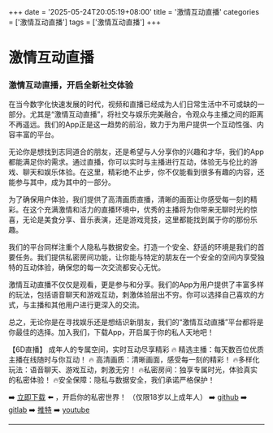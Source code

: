 +++
date = '2025-05-24T20:05:19+08:00'
title = '激情互动直播'
categories = ['激情互动直播']
tags = ['激情互动直播']
+++

# 激情互动直播

### 激情互动直播，开启全新社交体验

在当今数字化快速发展的时代，视频和直播已经成为人们日常生活中不可或缺的一部分。尤其是“激情互动直播”，将社交与娱乐完美融合，令观众与主播之间的距离不再遥远。我们的App正是这一趋势的前沿，致力于为用户提供一个互动性强、内容丰富的平台。

无论你是想找到志同道合的朋友，还是希望与人分享你的兴趣和才华，我们的App都能满足你的需求。通过直播，你可以实时与主播进行互动，体验无与伦比的游戏、聊天和娱乐体验。在这里，精彩绝不止步，你不仅能看到很多有趣的内容，还能参与其中，成为其中的一部分。

为了确保用户体验，我们提供了高清画质直播，清晰的画面让你感受每一刻的精彩。在这个充满激情和活力的直播环境中，优秀的主播将为你带来无聊时光的惊喜，无论是美食分享、音乐表演，还是游戏竞技，这里都能找到属于你的那份乐趣。

我们的平台同样注重个人隐私与数据安全。打造一个安全、舒适的环境是我们的首要任务。我们提供私密房间功能，让你能与特定的朋友在一个安全的空间内享受独特的互动体验，确保您的每一次交流都安心无忧。

激情互动直播不仅仅是观看，更是参与和分享。我们的App为用户提供了丰富多样的玩法，包括语音聊天和游戏互动，刺激体验层出不穷。你可以选择自己喜欢的方式，与主播和其他用户进行更深入的交流。

总之，无论你是在寻找娱乐还是想结识新朋友，我们的“激情互动直播”平台都将是你最佳的选择。加入我们，下载App，开启属于你的私人天地吧！

【6D直播】
成年人的专属空间，实时互动尽享精彩
🔥 精选主播：每天数百位优质主播在线随时与你互动！
🔥 高清画质：清晰画面，感受每一刻的精彩！
🔥多样化玩法：语音聊天、游戏互动，刺激无穷！
🔥私密房间：独享专属时光，体验真实的私密体验！
🔥安全保障：隐私与数据安全，我们承诺严格保护！

➡️ [立即下载](https://down123.s3.ap-east-1.amazonaws.com/down/down.html?channelCode=blog) ⬅️ ，开启你的私密世界！
（仅限18岁以上成年人）
➡️ [github](https://aldult-live.github.io/)
➡️ [gitlab](https://seo-09598d.gitlab.io/)
➡️ [推特](https://x.com/wegame33)
➡️ [youtube](https://www.youtube.com/@6Dlive)

---
